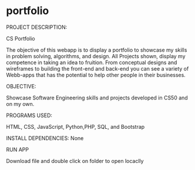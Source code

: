 # portfolio
PROJECT DESCRIPTION: 

CS Portfolio

The objective of this webapp is to display a portfolio to showcase my skills in problem solving, 
algorithms, and design. All Projects shown, display my competence in taking an idea to fruition.
 From conceptual designs and wireframes to building the front-end and back-end you can see a variety 
of Webb-apps that has the potential to help other people in their businesses.

OBJECTIVE:

Showcase Software Engineering skills and projects developed in CS50 and on my own.

PROGRAMS USED:

HTML, CSS, JavaScript, Python,PHP, SQL, and Bootstrap

INSTALL DEPENDENCIES:
None

RUN APP

Download file and double click on folder to open locaclly
